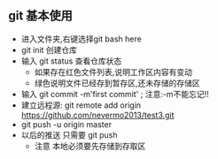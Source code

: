 ## git 基本使用
+ 进入文件夹,右键选择git bash here
+ git init  创建仓库
+ 输入 git status 查看仓库状态
	- 如果存在红色文件列表,说明工作区内容有变动
	- 绿色说明文件已经存到暂存区,还未存储的存储区
+ 输入 git commit -m'first commit' ; 注意:-m不能忘记!!
+ 建立远程源:  git remote add origin https://github.com/nevermo2013/test3.git
+ git push -u origin master
+ 以后的推送 只需要 git  push 
	- 注意 本地必须要先存储到存取区